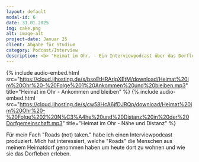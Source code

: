 ```yaml
---
layout: default
modal-id: 6
date: 31.01.2025
img: cake.png
alt: image-alt
project-date: Januar 25
client: Abgabe für Studium
category: Podcast/Interview
description: <b> "Heimat im Ohr. - Ein Interviewpodcast über das Dorfleben." </b>
---
```

{% include audio-embed.html src="https://cloud.jjhosting.de/s/bsoEtHRArjpXEtM/download/Heimat%20im%20Ohr%20-%20Folge%201%20Ankommen%20und%20bleiben.mp3" title="Heimat im Ohr - Ankommen und bleiben" %}
{% include audio-embed.html src="https://cloud.jjhosting.de/s/cw58HcA6jfDJRQp/download/Heimat%20im%20Ohr%20-%20Folge%202%20N%C3%A4he%20und%20Distanz%20in%20der%20Dorfgemeinschaft.mp3" title="Heimat im Ohr - Nähe und Distanz" %}

Für mein Fach "Roads (not) taken." habe ich einen Interviewpodcast produziert.
Mich hat interessiert, welche "Roads" die Menschen aus meinem Heimatdorf genommen 
haben um heute dort zu wohnen und wie sie das Dorfleben erleben.
